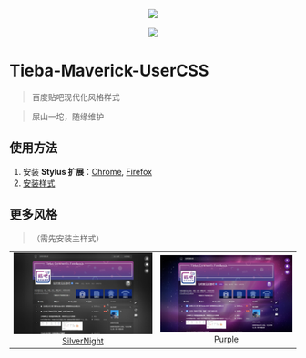 <p align="center">
	<img src="https://raw.githubusercontent.com/imaverickk/Tieba-Maverick-UserCSS/master/assets/cover.webp">
</p>
<p align="center">
	<a href="https://raw.githubusercontent.com/imaverickk/Tieba-Maverick-UserCSS/master/tieba-maverick.user.css">
		<img src="https://img.shields.io/badge/Install%20directly%20with-Stylus-00adad.svg">
	</a>
</p>

# Tieba-Maverick-UserCSS
> 百度贴吧现代化风格样式

> 屎山一坨，随缘维护

## 使用方法
1. 安装 **Stylus 扩展**：[Chrome](https://chrome.google.com/webstore/detail/stylus/clngdbkpkpeebahjckkjfobafhncgmne), [Firefox](https://addons.mozilla.org/fr/firefox/addon/styl-us/)
2. [安装样式](https://raw.githubusercontent.com/imaverickk/Tieba-Maverick-UserCSS/master/tieba-maverick.user.css)

## 更多风格
>（需先安装主样式）
<table>
 	<tr>
  		<td align="center">
			<a href="https://raw.githubusercontent.com/imaverickk/Tieba-Maverick-UserCSS/master/custom-styles/silver-night.user.css">
				<img src="./assets/screenshot/silver-night.png" width="350"><br/><span>SilverNight</span>
			</a>
		</td>
   		<td align="center">
			<a href="https://raw.githubusercontent.com/imaverickk/Tieba-Maverick-UserCSS/master/custom-styles/purple.user.css">
				<img src="./assets/screenshot/purple.png" width="350"><br/><span>Purple</span>
			</a>
		</td>
 	</tr>
</table>